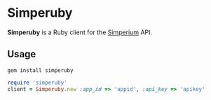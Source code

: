# Simperuby

**Simperuby** is a Ruby client for the [Simperium](https://simperium.com/overview/) API.

## Usage

`gem install simperuby`

```rb
require 'simperuby'
client = Simperuby.new :app_id => 'appid', :api_key => 'apikey'
```